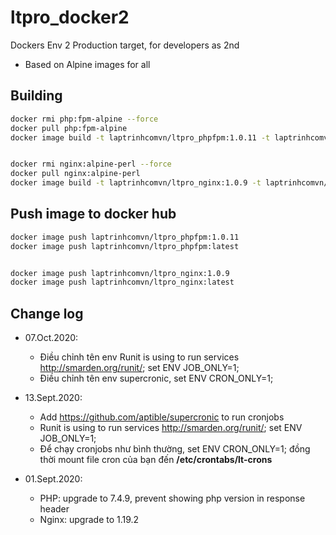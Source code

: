 # ltpro_docker2

Dockers Env 2 Production target, for developers as 2nd

- Based on Alpine images for all

## Building

```sh
docker rmi php:fpm-alpine --force
docker pull php:fpm-alpine
docker image build -t laptrinhcomvn/ltpro_phpfpm:1.0.11 -t laptrinhcomvn/ltpro_phpfpm:latest -f Dockerfile_phpfpm .


docker rmi nginx:alpine-perl --force
docker pull nginx:alpine-perl
docker image build -t laptrinhcomvn/ltpro_nginx:1.0.9 -t laptrinhcomvn/ltpro_nginx:latest -f Dockerfile_nginx .
```

## Push image to docker hub

```bash
docker image push laptrinhcomvn/ltpro_phpfpm:1.0.11
docker image push laptrinhcomvn/ltpro_phpfpm:latest


docker image push laptrinhcomvn/ltpro_nginx:1.0.9
docker image push laptrinhcomvn/ltpro_nginx:latest
```

## Change log

- 07.Oct.2020:
  - Điều chỉnh tên env Runit is using to run services <http://smarden.org/runit/>; set ENV JOB_ONLY=1;
  - Điều chỉnh tên env supercronic, set ENV CRON_ONLY=1;

- 13.Sept.2020:
  - Add <https://github.com/aptible/supercronic> to run cronjobs
  - Runit is using to run services <http://smarden.org/runit/>; set ENV JOB_ONLY=1;
  - Để chạy cronjobs như bình thường, set ENV CRON_ONLY=1; đồng thời mount file cron của bạn đến **/etc/crontabs/lt-crons**

- 01.Sept.2020:
  - PHP: upgrade to 7.4.9, prevent showing php version in response header
  - Nginx: upgrade to 1.19.2
  